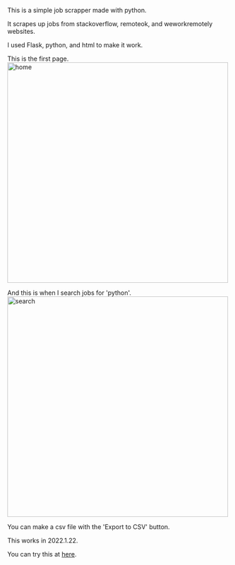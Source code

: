 This is a simple job scrapper made with python.

It scrapes up jobs from stackoverflow, remoteok, and weworkremotely websites.

I used Flask, python, and html to make it work.

This is the first page.
<img src="https://user-images.githubusercontent.com/31383362/155256096-8fa41e09-4179-45e9-bd63-3125c1838065.png" width="500px" title="home"/>

And this is when I search jobs for 'python'.
<img src="https://user-images.githubusercontent.com/31383362/155256102-385c3d9c-1a1c-4280-bd39-606f1a3a5c03.png" width="500px" title="search"/>

You can make a csv file with the 'Export to CSV' button.

This works in 2022.1.22.

You can try this at [here](https://jobscrapper.dasliebeich7.repl.co/).
